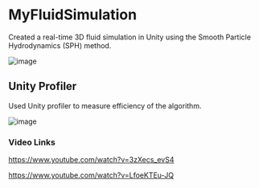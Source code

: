 # MyFluidSimulation
 
Created a real-time 3D fluid simulation in Unity using the Smooth Particle Hydrodynamics (SPH) method.

![image](https://user-images.githubusercontent.com/61838026/226582604-5601e4d7-5c0f-4aaa-a572-dd695c08d6ff.png)

## Unity Profiler
Used Unity profiler to measure efficiency of the algorithm.

![image](https://user-images.githubusercontent.com/61838026/226659996-28c2f554-bd8f-4f46-97ed-032c022beeb6.png)

### Video Links
https://www.youtube.com/watch?v=3zXecs_evS4

https://www.youtube.com/watch?v=LfoeKTEu-JQ
